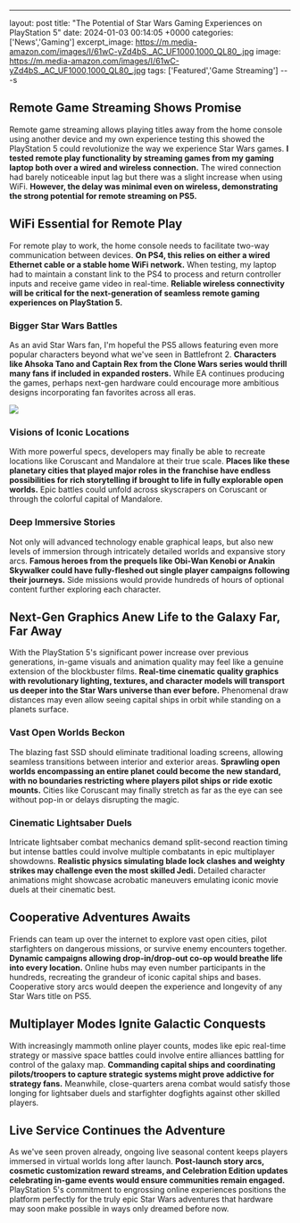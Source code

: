 ---
layout: post
title: "The Potential of Star Wars Gaming Experiences on PlayStation 5"
date:   2024-01-03 00:14:05 +0000
categories: ['News','Gaming']
excerpt_image: https://m.media-amazon.com/images/I/61wC-yZd4bS._AC_UF1000,1000_QL80_.jpg
image: https://m.media-amazon.com/images/I/61wC-yZd4bS._AC_UF1000,1000_QL80_.jpg
tags: ['Featured','Game Streaming']
---s

## Remote Game Streaming Shows Promise
Remote game streaming allows playing titles away from the home console using another device and my own experience testing this showed the PlayStation 5 could revolutionize the way we experience Star Wars games. **I tested remote play functionality by streaming games from my gaming laptop both over a wired and wireless connection.** The wired connection had barely noticeable input lag but there was a slight increase when using WiFi. **However, the delay was minimal even on wireless, demonstrating the strong potential for remote streaming on PS5.**
## WiFi Essential for Remote Play
For remote play to work, the home console needs to facilitate two-way communication between devices. **On PS4, this relies on either a wired Ethernet cable or a stable home WiFi network.** When testing, my laptop had to maintain a constant link to the PS4 to process and return controller inputs and receive game video in real-time. **Reliable wireless connectivity will be critical for the next-generation of seamless remote gaming experiences on PlayStation 5.**
### Bigger Star Wars Battles
As an avid Star Wars fan, I'm hopeful the PS5 allows featuring even more popular characters beyond what we've seen in Battlefront 2. **Characters like Ahsoka Tano and Captain Rex from the Clone Wars series would thrill many fans if included in expanded rosters.** While EA continues producing the games, perhaps next-gen hardware could encourage more ambitious designs incorporating fan favorites across all eras.

![](https://m.media-amazon.com/images/I/61wC-yZd4bS._AC_UF1000,1000_QL80_.jpg)
### Visions of Iconic Locations
With more powerful specs, developers may finally be able to recreate locations like Coruscant and Mandalore at their true scale. **Places like these planetary cities that played major roles in the franchise have endless possibilities for rich storytelling if brought to life in fully explorable open worlds.** Epic battles could unfold across skyscrapers on Coruscant or through the colorful capital of Mandalore.
### Deep Immersive Stories
Not only will advanced technology enable graphical leaps, but also new levels of immersion through intricately detailed worlds and expansive story arcs. **Famous heroes from the prequels like Obi-Wan Kenobi or Anakin Skywalker could have fully-fleshed out single player campaigns following their journeys.** Side missions would provide hundreds of hours of optional content further exploring each character.
## Next-Gen Graphics Anew Life to the Galaxy Far, Far Away
With the PlayStation 5's significant power increase over previous generations, in-game visuals and animation quality may feel like a genuine extension of the blockbuster films. **Real-time cinematic quality graphics with revolutionary lighting, textures, and character models will transport us deeper into the Star Wars universe than ever before.** Phenomenal draw distances may even allow seeing capital ships in orbit while standing on a planets surface.
### Vast Open Worlds Beckon
The blazing fast SSD should eliminate traditional loading screens, allowing seamless transitions between interior and exterior areas. **Sprawling open worlds encompassing an entire planet could become the new standard, with no boundaries restricting where players pilot ships or ride exotic mounts.** Cities like Coruscant may finally stretch as far as the eye can see without pop-in or delays disrupting the magic.
### Cinematic Lightsaber Duels
Intricate lightsaber combat mechanics demand split-second reaction timing but intense battles could involve multiple combatants in epic multiplayer showdowns. **Realistic physics simulating blade lock clashes and weighty strikes may challenge even the most skilled Jedi.** Detailed character animations might showcase acrobatic maneuvers emulating iconic movie duels at their cinematic best.
## Cooperative Adventures Awaits
Friends can team up over the internet to explore vast open cities, pilot starfighters on dangerous missions, or survive enemy encounters together. **Dynamic campaigns allowing drop-in/drop-out co-op would breathe life into every location.** Online hubs may even number participants in the hundreds, recreating the grandeur of iconic capital ships and bases. Cooperative story arcs would deepen the experience and longevity of any Star Wars title on PS5.
## Multiplayer Modes Ignite Galactic Conquests
With increasingly mammoth online player counts, modes like epic real-time strategy or massive space battles could involve entire alliances battling for control of the galaxy map. **Commanding capital ships and coordinating pilots/troopers to capture strategic systems might prove addictive for strategy fans.** Meanwhile, close-quarters arena combat would satisfy those longing for lightsaber duels and starfighter dogfights against other skilled players.
## Live Service Continues the Adventure
As we've seen proven already, ongoing live seasonal content keeps players immersed in virtual worlds long after launch. **Post-launch story arcs, cosmetic customization reward streams, and Celebration Edition updates celebrating in-game events would ensure communities remain engaged.** PlayStation 5's commitment to engrossing online experiences positions the platform perfectly for the truly epic Star Wars adventures that hardware may soon make possible in ways only dreamed before now.
